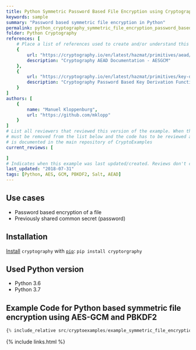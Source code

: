 ```yaml
---
title: Python Symmetric Password Based File Encryption using Cryptography
keywords: sample
summary: "Password based symmetric file encryption in Python"
permalink: python_cryptography_symmetric_file_encryption_password_based.html
folder: Python Cryptography
references: [
    # Place a list of references used to create and/or understand this example.
    {
        url: "https://cryptography.io/en/latest/hazmat/primitives/aead/#cryptography.hazmat.primitives.ciphers.aead.AESGCM",
        description: "Cryptography AEAD Documentation - AESGCM"
    },
    {
        url: "https://cryptography.io/en/latest/hazmat/primitives/key-derivation-functions/#cryptography.hazmat.primitives.kdf.pbkdf2.PBKDF2HMAC",
        description: "Cryptography Password Based Key Derivation Function 2 Documentation"
    }
]
authors: [
    {
        name: "Manuel Kloppenburg",
        url: "https://github.com/mklopp"
    }
]
# List all reviewers that reviewed this version of the example. When the example is updated all old reviews
# must be removed from the list below and the code has to be reviewed again. The complete review process
# is documented in the main repository of CryptoExamples
current_reviews: [

]
# Indicates when this example was last updated/created. Reviews don't change this.
last_updated: "2018-07-31"
tags: [Python, AES, GCM, PBKDF2, Salt, AEAD]
---
```


## Use cases

- Password based encryption of a file
- Previously shared common secret (password)

## Installation

[Install](https://cryptography.io/en/latest/installation/) `cryptography` with [`pip`](https://packaging.python.org/tutorials/installing-packages/): `pip install cryptorgraphy`

## Used Python version

- Python 3.6
- Python 3.7

## Example Code for Python based symmetric file encryption using AES-GCM and PBKDF2

```python
{% include_relative src/cryptoexamples/example_symmetric_file_encryption_password_based.py %}
```



{% include links.html %}
